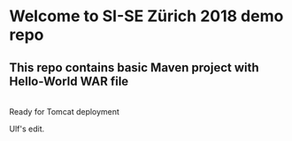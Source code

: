 # Welcome to SI-SE Zürich 2018 demo repo
## This repo contains basic Maven project with Hello-World WAR file 
<BR> Ready for Tomcat deployment 

Ulf's edit.
